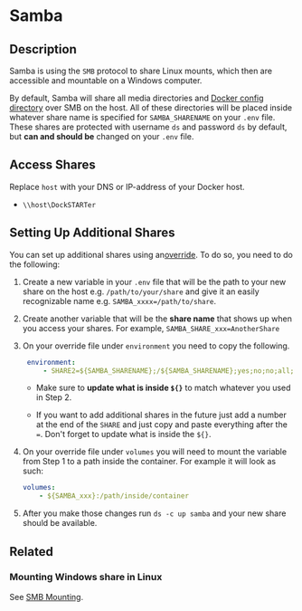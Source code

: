 # Samba

## Description

Samba is using the `SMB` protocol to share Linux mounts, which then are accessible and mountable on a Windows computer.

By default, Samba will share all media directories and [Docker config directory](https://dockstarter.com/basics/env-var-info/#dockerconfdir) over SMB on the host. All of these directories will be placed inside whatever share name is specified for `SAMBA_SHARENAME` on your `.env` file. These shares are protected with username `ds` and password `ds` by default, but **can and should be** changed on your `.env` file.

## Access Shares

Replace `host` with your DNS or IP-address of your Docker host.

* `\\host\DockSTARTer`

## Setting Up Additional Shares

You can set up additional shares using an[override](https://dockstarter.com/overrides/introduction/). To do so, you need to do the following:

1. Create a new variable in your `.env` file that will be the path to your new share on the host e.g. `/path/to/your/share` and give it an easily recognizable name e.g. `SAMBA_xxxx=/path/to/share`.

2. Create another variable that will be the **share name** that shows up when you access your shares. For example, `SAMBA_SHARE_xxx=AnotherShare`

3. On your override file under `environment` you need to copy the following.

   ```yml
    environment:
        - SHARE2=${SAMBA_SHARENAME};/${SAMBA_SHARENAME};yes;no;no;all;${SAMBA_USERNAME}
   ```

    * Make sure to **update what is inside `${}`** to match whatever you used in Step 2.

    * If you want to add additional shares in the future just add a number at the end of the `SHARE` and just copy and paste everything after the `=`. Don't forget to update what is inside the `${}`.

4. On your override file under `volumes` you will need to mount the variable from Step 1 to a path inside the container. For example it will look as such:

    ```yml
    volumes:
        - ${SAMBA_xxx}:/path/inside/container
    ```

5. After you make those changes run `ds -c up samba` and your new share should be available.

## Related

### Mounting Windows share in Linux

See [SMB Mounting](https://dockstarter.com/advanced/smb-mounting/).
